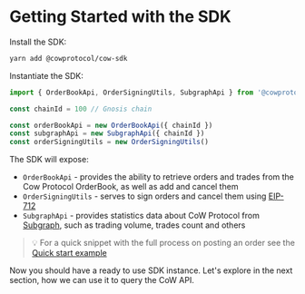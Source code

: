 # Getting Started with the SDK

Install the SDK:

```bash
yarn add @cowprotocol/cow-sdk
```

Instantiate the SDK:

```javascript
import { OrderBookApi, OrderSigningUtils, SubgraphApi } from '@cowprotocol/cow-sdk'

const chainId = 100 // Gnosis chain

const orderBookApi = new OrderBookApi({ chainId })
const subgraphApi = new SubgraphApi({ chainId })
const orderSigningUtils = new OrderSigningUtils()
```

The SDK will expose:

- `OrderBookApi` - provides the ability to retrieve orders and trades from the Cow Protocol OrderBook, as well as add and cancel them
- `OrderSigningUtils` - serves to sign orders and cancel them using [EIP-712](https://eips.ethereum.org/EIPS/eip-712)
- `SubgraphApi` - provides statistics data about CoW Protocol from [Subgraph](https://github.com/cowprotocol/subgraph), such as trading volume, trades count and others

> 💡 For a quick snippet with the full process on posting an order see the [Quick start example](https://github.com/cowprotocol/cow-sdk/blob/main/examples/cra/src/pages/quickStart/index.tsx)

Now you should have a ready to use SDK instance. Let's explore in the next section, how we can use it to query the CoW API.
